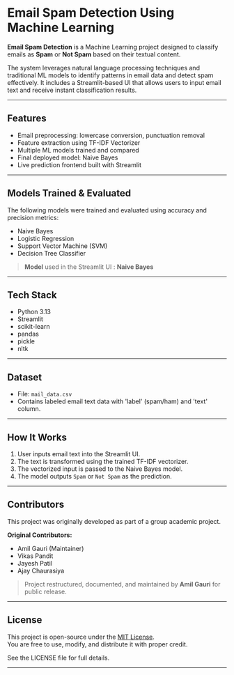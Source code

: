 #  Email Spam Detection Using Machine Learning

**Email Spam Detection** is a Machine Learning project designed to classify emails as **Spam** or **Not Spam** based on their textual content.

The system leverages natural language processing techniques and traditional ML models to identify patterns in email data and detect spam effectively. It includes a Streamlit-based UI that allows users to input email text and receive instant classification results.

---

## Features

- Email preprocessing: lowercase conversion, punctuation removal
- Feature extraction using TF-IDF Vectorizer
- Multiple ML models trained and compared
- Final deployed model: Naive Bayes
- Live prediction frontend built with Streamlit
  
---

## Models Trained & Evaluated

The following models were trained and evaluated using accuracy and precision metrics:

- Naive Bayes
- Logistic Regression
- Support Vector Machine (SVM)
- Decision Tree Classifier

> **Model** used in the Streamlit UI : **Naive Bayes**

---

## Tech Stack

- Python 3.13
- Streamlit
- scikit-learn
- pandas
- pickle
- nltk 

---

## Dataset

- File: `mail_data.csv`
- Contains labeled email text data with 'label' (spam/ham) and 'text' column.

---

## How It Works

1. User inputs email text into the Streamlit UI.
2. The text is transformed using the trained TF-IDF vectorizer.
3. The vectorized input is passed to the Naive Bayes model.
4. The model outputs `Spam` or `Not Spam` as the prediction.

---

## Contributors

This project was originally developed as part of a group academic project.

**Original Contributors:**
- Amil Gauri (Maintainer)
- Vikas Pandit  
- Jayesh Patil  
- Ajay Chaurasiya  

> Project restructured, documented, and maintained by **Amil Gauri** for public release.

---

## License

This project is open-source under the [MIT License](LICENSE).  
You are free to use, modify, and distribute it with proper credit.

See the LICENSE file for full details.

---
